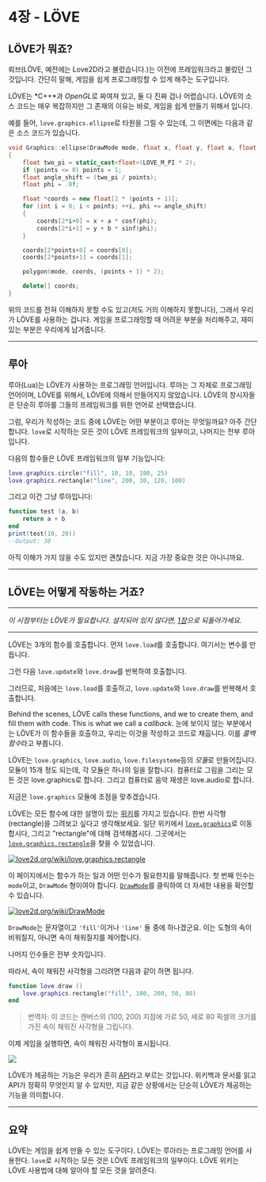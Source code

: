 # 4장 - LÖVE

## LÖVE가 뭐죠?

뢰브(LÖVE, 예전에는 Love2D라고 불렸습니다.)는 이전에 프레임워크라고 불렀던 그것입니다. 간단히 말해, 게임을 쉽게 프로그래밍할 수 있게 해주는 도구입니다.

LÖVE는 *C++*과 *OpenGL*로 짜여져 있고, 둘 다 진짜 겁나 어렵습니다. LÖVE의 소스 코드는 매우 복잡하지만 그 존재의 이유는 바로, 게임을 쉽게 만들기 위해서 입니다.

예를 들어, `love.graphics.ellipse`로 타원을 그릴 수 있는데, 그 이면에는 다음과 같은 소스 코드가 있습니다.

```cpp
void Graphics::ellipse(DrawMode mode, float x, float y, float a, float b, int points)
{
	float two_pi = static_cast<float>(LOVE_M_PI * 2);
	if (points <= 0) points = 1;
	float angle_shift = (two_pi / points);
	float phi = .0f;

	float *coords = new float[2 * (points + 1)];
	for (int i = 0; i < points; ++i, phi += angle_shift)
	{
		coords[2*i+0] = x + a * cosf(phi);
		coords[2*i+1] = y + b * sinf(phi);
	}

	coords[2*points+0] = coords[0];
	coords[2*points+1] = coords[1];

	polygon(mode, coords, (points + 1) * 2);

	delete[] coords;
}
```

위의 코드를 전혀 이해하지 못할 수도 있고(저도 거의 이해하지 못합니다), 그래서 우리가 LÖVE를 사용하는 겁니다. 게임을 프로그래밍할 때 어려운 부분을 처리해주고, 재미있는 부분은 우리에게 남겨줍니다.

___

## 루아

루아(Lua)는 LÖVE가 사용하는 프로그래밍 언어입니다. 루아는 그 자체로 프로그래밍 언어이며, LÖVE를 위해서, LÖVE에 의해서 만들어지지 않았습니다. LÖVE의 창시자들은 단순히 루아를 그들의 프레임워크를 위한 언어로 선택했습니다.

그럼, 우리가 작성하는 코드 중에 LÖVE는 어떤 부분이고 루아는 무엇일까요? 아주 간단합니다. `love`로 시작하는 모든 것이 LÖVE 프레임워크의 일부이고, 나머지는 전부 루아입니다.

다음의 함수들은 LÖVE 프레임워크의 일부 기능입니다:

```lua
love.graphics.circle("fill", 10, 10, 100, 25)
love.graphics.rectangle("line", 200, 30, 120, 100)
```

그리고 이건 그냥 루아입니다:

```lua
function test (a, b)
	return a + b
end
print(test(10, 20))
--Output: 30
```

아직 이해가 가지 않을 수도 있지만 괜찮습니다. 지금 가장 중요한 것은 아니니까요.

___


## LÖVE는 어떻게 작동하는 거죠?

___


*이 시점부터는 LÖVE가 필요합니다. 설치되어 있지 않다면, [1장](1)으로 되돌아가세요.*

___

LÖVE는 3개의 함수를 호출합니다. 먼저 `love.load`를 호출합니다. 여기서는 변수를 만듭니다.

그런 다음 `love.update`와 `love.draw`를 반복하여 호출합니다.

그러므로, 처음에는 `love.load`를 호출하고, `love.update`와 `love.draw`를 반복해서 호출합니다.

Behind the scenes, LÖVE calls these functions, and we to create them, and fill them with code. This is what we call a *callback*.
눈에 보이지 않는 부분에서는 LÖVE가 이 함수들을 호출하고, 우리는 이것을 작성하고 코드로 채웁니다. 이를 *콜백 함수*라고 부릅니다.

LÖVE는 `love.graphics`, `love.audio`, `love.filesysteme`등의 *모듈*로 만들어집니다. 모듈이 15개 정도 되는데, 각 모듈은 하나의 일을 잘합니다. 컴퓨터로 그림을 그리는 모든 것은 love.graphics로 합니다. 그리고 컴퓨터로 음악 재생은 love.audio로 합니다.

지금은 `love.graphics` 모듈에 초점을 맞추겠습니다.

LÖVE는 모든 함수에 대한 설명이 있는 [위키](https://www.love2d.org/wiki/Main_Page)를 가지고 있습니다. 한번 사각형(rectangle)을 그려보고 싶다고 생각해보세요. 일단 위키에서 [`love.graphics`](https://www.love2d.org/wiki/love.graphics)로 이동합시다, 그리고 "rectangle"에 대해 검색해봅시다. 그곳에서는 [`love.graphics.rectangle`](https://www.love2d.org/wiki/love.graphics.rectangle)을 찾을 수 있었습니다.

[![](/images/book/4/rectangle.png "love2d.org/wiki/love.graphics.rectangle")](https://www.love2d.org/wiki/love.graphics.rectangle)

이 페이지에서는 함수가 하는 일과 어떤 인수가 필요한지를 말해줍니다. 첫 번째 인수는 `mode`이고, `DrawMode` 형이여야 합니다. [`DrawMode`](https://www.love2d.org/wiki/DrawMode)를 클릭하여 더 자세한 내용을 확인할 수 있습니다.

[![](/images/book/4/drawmode.png "love2d.org/wiki/DrawMode")](https://www.love2d.org/wiki/DrawMode)

`DrawMode`는 문자열이고 `'fill'`이거나 `'line'` 둘 중에 하나겠군요. 이는 도형의 속이 비워질지, 아니면 속이 채워질지를 제어합니다.

나머지 인수들은 전부 숫자입니다.

따라서, 속이 채워진 사각형을 그리려면 다음과 같이 하면 됩니다.
```lua
function love.draw ()
	love.graphics.rectangle("fill", 100, 200, 50, 80)
end
```
> 번역자: 이 코드는 캔버스의 (100, 200) 지점에 가로 50, 세로 80 픽셀의 크기를 가진 속이 채워진 사각형을 그립니다.

이제 게임을 실행하면, 속이 채워진 사각형이 표시됩니다.

![](/images/book/4/example_rectangle.png)

LÖVE가 제공하는 기능은 우리가 흔히 [API](https://ko.wikipedia.org/wiki/API)라고 부르는 것입니다. 위키백과 문서를 읽고 API가 정확히 무엇인지 알 수 있지만, 지금 같은 상황에서는 단순히 LÖVE가 제공하는 기능을 의미합니다.

___

## 요약

LÖVE는 게임을 쉽게 만들 수 있는 도구이다. LÖVE는 루아라는 프로그래밍 언어를 사용한다. `love`로 시작하는 모든 것은 LÖVE 프레임워크의 일부이다. LÖVE 위키는 LÖVE 사용법에 대해 알아야 할 모든 것을 알려준다.
